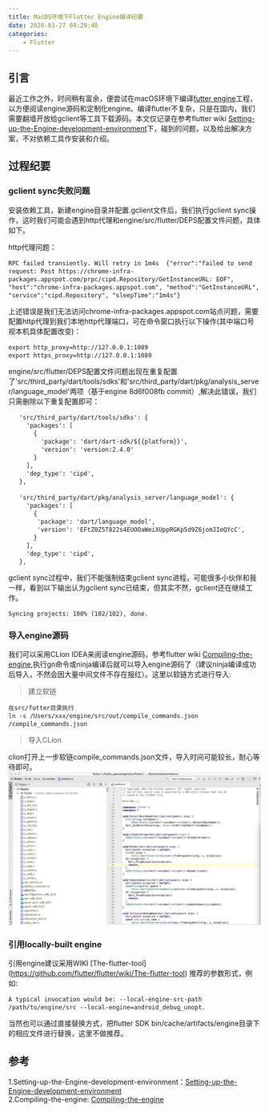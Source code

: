 ```yaml
---
title: MacOS环境下Flutter Engine编译纪要
date: 2020-03-27 09:29:48
categories: 
    - Flutter
---
```

## 引言
最近工作之外，时间稍有富余，便尝试在macOS环境下编译[futter engine](https://github.com/flutter/engine)工程，以方便阅读engine源码和定制化engine。编译flutter不复杂，只是在国内，我们需要翻墙开放给gclient等工具下载源码。本文仅记录在参考flutter wiki [Setting-up-the-Engine-development-environment](https://github.com/flutter/flutter/wiki/Setting-up-the-Engine-development-environment)下，碰到的问题，以及给出解决方案，不对依赖工具作安装和介绍。
<!-- more -->
## 过程纪要
### gclient sync失败问题
安装依赖工具，新建engine目录并配置.gclient文件后，我们执行gclient sync操作，这时我们可能会遇到http代理和engine/src/flutter/DEPS配置文件问题，具体如下。

http代理问题：
```
RPC failed transiently. Will retry in 1m4s  {"error":"failed to send request: Post https://chrome-infra-packages.appspot.com/prpc/cipd.Repository/GetInstanceURL: EOF", "host":"chrome-infra-packages.appspot.com", "method":"GetInstanceURL", "service":"cipd.Repository", "sleepTime":"1m4s"}
```

上述错误是我们无法访问chrome-infra-packages.appspot.com站点问题，需要配置http代理到我们本地http代理端口，可在命令窗口执行以下操作(其中端口号视本机具体配置改变)：
```
export http_proxy=http://127.0.0.1:1089
export https_proxy=http://127.0.0.1:1089
```

engine/src/flutter/DEPS配置文件问题出现在重复配置了'src/third_party/dart/tools/sdks'和'src/third_party/dart/pkg/analysis_server/language_model'两项（基于engine 8d6f008fb commit）,解决此错误，我们只需删除以下重复配置即可：
```
   'src/third_party/dart/tools/sdks': {
     'packages': [
       {
         'package': 'dart/dart-sdk/${{platform}}',
         'version': 'version:2.4.0'
       }
     ],
     'dep_type': 'cipd',
   },

   'src/third_party/dart/pkg/analysis_server/language_model': {
     'packages': [
       {
        'package': 'dart/language_model',
        'version': 'EFtZ0Z5T822s4EUOOaWeiXUppRGKp5d9Z6jomJIeQYcC',
       }
     ],
     'dep_type': 'cipd',
   },
```

gclient sync过程中，我们不能强制结束gclient sync进程，可能很多小伙伴和我一样，看到以下输出认为gclient sync已结束，但其实不然，gclient还在继续工作。
```
Syncing projects: 100% (102/102), done.
```

### 导入engine源码
我们可以采用CLion IDEA来阅读engine源码，参考flutter wiki [Compiling-the-engine](https://github.com/flutter/flutter/wiki/Compiling-the-engine),执行gn命令或ninja编译后就可以导入engine源码了（建议ninja编译成功后导入，不然会因大量中间文件不存在报红）。这里以软链方式进行导入:
>建立软链

```
在src/futter目录执行
ln -s /Users/xxx/engine/src/out/compile_commands.json /compile_commands.json
```

>导入CLion

clion打开上一步软链compile_commands.json文件，导入时间可能较长，耐心等待即可。
![](https://github.com/emile2013/emile2013.github.io/blob/master/imgs/clion_engine.png?raw=true) 

### 引用locally-built engine

引用engine建议采用WIKI [The-flutter-tool] (https://github.com/flutter/flutter/wiki/The-flutter-tool) 推荐的参数形式，例如:
```
A typical invocation would be: --local-engine-src-path /path/to/engine/src --local-engine=android_debug_unopt.
```
当然也可以通过直接替换方式，把flutter SDK bin/cache/artifacts/engine目录下的相应文件进行替换，这里不做推荐。

## 参考

1.Setting-up-the-Engine-development-environment：[Setting-up-the-Engine-development-environment](https://github.com/flutter/flutter/wiki/Setting-up-the-Engine-development-environment)  
2.Compiling-the-engine: [Compiling-the-engine](https://github.com/flutter/flutter/wiki/Compiling-the-engine)
